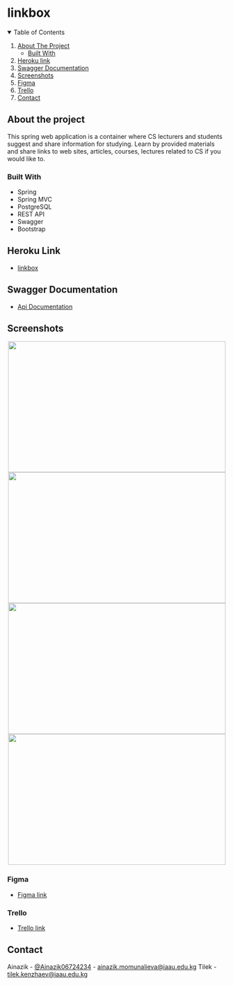# linkbox

<!-- TABLE OF CONTENTS -->
<details open="open">
  <summary>Table of Contents</summary>
  <ol>
    <li>
      <a href="#about-the-project">About The Project</a>
      <ul>
        <li><a href="#built-with">Built With</a></li>
      </ul>
    </li>
    <li>
      <a href="#heroku-link">Heroku link</a>
    </li>
    <li><a href="#swagger-documentation">Swagger Documentation</a></li>
    <li><a href="#screenshots">Screenshots</a></li>
    <li><a href="#figma">Figma</a></li>
    <li><a href="#trello">Trello</a></li>
    <li><a href="#contact">Contact</a></li>
  </ol>
</details>

## About the project
This spring web application is a container where CS lecturers and students suggest and share information for studying.
Learn by provided materials and share links to web sites, articles, courses, lectures related to CS if you would like to.

### Built With

* Spring
* Spring MVC
* PostgreSQL
* REST API
* Swagger
* Bootstrap


## Heroku Link
<ul>
  <li><a href="https://linkboxdoc.herokuapp.com/">linkbox</a></li>
</ul>

## Swagger Documentation
<ul>
  <li><a href="https://linkboxdoc.herokuapp.com/swagger-ui.html#/">Api Documentation</a></li>
</ul>

## Screenshots
<div align="center">
  <img src="https://sun9-36.userapi.com/impg/92qkSLKl-n0W9ybmmDmPvdA42E97d2CTS_m3vA/7VTc09Ttw_8.jpg?size=2560x1553&quality=96&sign=695fd98f1a4ffbb6f9c5d16736d1c6de&type=album" width="500" height="300">
  <img src="https://sun9-66.userapi.com/impg/iMc5zKMSTCPH-0pMyrWDo_z6wWy2P2xJRFErHw/ub-x7-X0b5Y.jpg?size=2560x1550&quality=96&sign=3a121b7c5cb6eff7119e26284c8be576&type=album" width="500" height="300">
  <img src="https://sun9-10.userapi.com/impg/XRSaR9mLUiqTb5bqu9vrWwyG6f6qurJ11aQdiQ/yvHYzm7g1lk.jpg?size=2560x1551&quality=96&sign=c822bd17baa8ff13b20c1444138eacaf&type=album" width="500" height="300">
  <img src="https://sun9-34.userapi.com/impg/cbYGgzVTcph6lFVzR_7W-S9E3GiD-puRqIPEfw/JkzLyJRxp8Y.jpg?size=2560x1548&quality=96&sign=3c473984a8aa2de62dde9cce0db11617&type=album" width="500" height="300">
</div>

### Figma
* [Figma link](https://www.figma.com/file/WNICpn7MDXoGkfiSerXxqJ/Untitled?node-id=1%3A2)

### Trello
* [Trello link](https://trello.com/b/CSBmzq0n/java-backend-final-project)

## Contact

Ainazik - [@Ainazik06724234](https://twitter.com/Ainazik06724234) - ainazik.momunalieva@iaau.edu.kg
Tilek - tilek.kenzhaev@iaau.edu.kg
